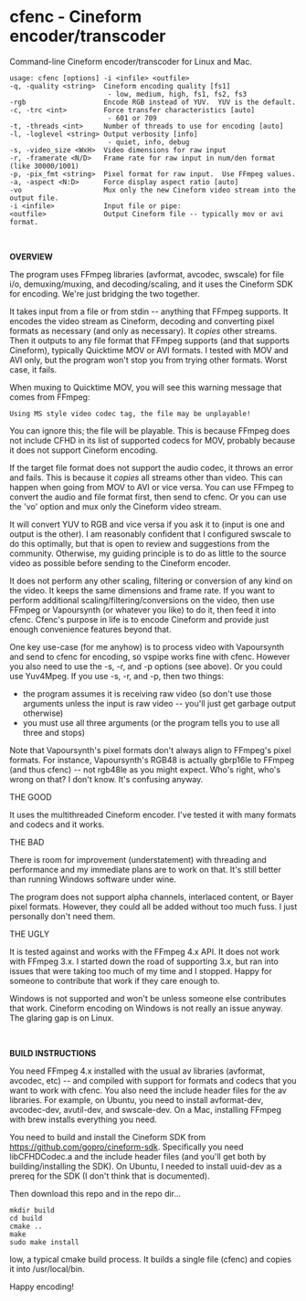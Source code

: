#  cfenc - Cineform encoder/transcoder

Command-line Cineform encoder/transcoder for Linux and Mac.

```
usage: cfenc [options] -i <infile> <outfile>
-q, -quality <string>  Cineform encoding quality [fs1]
                        - low, medium, high, fs1, fs2, fs3
-rgb                   Encode RGB instead of YUV.  YUV is the default.
-c, -trc <int>         Force transfer characteristics [auto]
                        - 601 or 709
-t, -threads <int>     Number of threads to use for encoding [auto]
-l, -loglevel <string> Output verbosity [info]
                        - quiet, info, debug
-s, -video_size <WxH>  Video dimensions for raw input
-r, -framerate <N/D>   Frame rate for raw input in num/den format (like 30000/1001)
-p, -pix_fmt <string>  Pixel format for raw input.  Use FFmpeg values.
-a, -aspect <N:D>      Force display aspect ratio [auto]
-vo                    Mux only the new Cineform video stream into the output file.
-i <infile>            Input file or pipe:
<outfile>              Output Cineform file -- typically mov or avi format.
```

<br/>

**OVERVIEW**

The program uses FFmpeg libraries (avformat, avcodec, swscale) for file i/o, demuxing/muxing, and decoding/scaling, and it uses the Cineform SDK for encoding.  We're just bridging the two together.

It takes input from a file or from stdin -- anything that FFmpeg supports.  It encodes the video stream as Cineform, decoding and converting pixel formats as necessary (and only as necessary).  It *copies* other streams.  Then it outputs to any file format that FFmpeg supports (and that supports Cineform), typically Quicktime MOV or AVI formats.  I tested with MOV and AVI only, but the program won't stop you from trying other formats.  Worst case, it fails.

When muxing to Quicktime MOV, you will see this warning message that comes from FFmpeg:

`Using MS style video codec tag, the file may be unplayable!`

You can ignore this; the file will be playable.  This is because FFmpeg does not include CFHD in its list of supported codecs for MOV, probably because it does not support Cineform encoding.

If the target file format does not support the audio codec, it throws an error and fails.  This is because it *copies* all streams other than video.  This can happen when going from MOV to AVI or vice versa.  You can use FFmpeg to convert the audio and file format first, then send to cfenc.  Or you can use the 'vo' option and mux only the Cineform video stream.

It will convert YUV to RGB and vice versa if you ask it to (input is one and output is the other).  I am reasonably confident that I configured swscale to do this optimally, but that is open to review and suggestions from the community.  Otherwise, my guiding principle is to do as little to the source video as possible before sending to the Cineform encoder.

It does not perform any other scaling, filtering or conversion of any kind on the video.  It keeps the same dimensions and frame rate.  If you want to perform additional scaling/filtering/conversions on the video, then use FFmpeg or Vapoursynth (or whatever you like) to do it, then feed it into cfenc.  Cfenc's purpose in life is to encode Cineform and provide just enough convenience features beyond that.

One key use-case (for me anyhow) is to process video with Vapoursynth and send to cfenc for encoding, so vspipe works fine with cfenc.  However you also need to use the -s, -r, and -p options (see above).  Or you could use Yuv4Mpeg.  If you use -s, -r, and -p, then two things:
- the program assumes it is receiving raw video (so don't use those arguments unless the input is raw video -- you'll just get garbage output otherwise)
- you must use all three arguments (or the program tells you to use all three and stops)

Note that Vapoursynth's pixel formats don't always align to FFmpeg's pixel formats.  For instance, Vapoursynth's RGB48 is actually gbrp16le to FFmpeg (and thus cfenc) -- not rgb48le as you might expect.  Who's right, who's wrong on that?  I don't know.  It's confusing anyway.

THE GOOD

It uses the multithreaded Cineform encoder.  I've tested it with many formats and codecs and it works.

THE BAD

There is room for improvement (understatement) with threading and performance and my immediate plans are to work on that.  It's still better than running Windows software under wine.

The program does not support alpha channels, interlaced content, or Bayer pixel formats.  However, they could all be added without too much fuss.  I just personally don't need them.

THE UGLY

It is tested against and works with the FFmpeg 4.x API.  It does not work with FFmpeg 3.x.  I started down the road of supporting 3.x, but ran into issues that were taking too much of my time and I stopped.  Happy for someone to contribute that work if they care enough to.

Windows is not supported and won't be unless someone else contributes that work.  Cineform encoding on Windows is not really an issue anyway.  The glaring gap is on Linux.

<br/>

**BUILD INSTRUCTIONS**

You need FFmpeg 4.x installed with the usual av libraries (avformat, avcodec, etc) -- and compiled with support for formats and codecs that you want to work with cfenc.  You also need the include header files for the av libraries.  For example, on Ubuntu, you need to install avformat-dev, avcodec-dev, avutil-dev, and swscale-dev.  On a Mac, installing FFmpeg with brew installs everything you need.

You need to build and install the Cineform SDK from https://github.com/gopro/cineform-sdk.  Specifically you need libCFHDCodec.a and the include header files (and you'll get both by building/installing the SDK).  On Ubuntu, I needed to install uuid-dev as a prereq for the SDK (I don't think that is documented).

Then download this repo and in the repo dir...
```
mkdir build
cd build
cmake ..
make
sudo make install
```
Iow, a typical cmake build process.  It builds a single file (cfenc) and copies it into /usr/local/bin.

Happy encoding!
